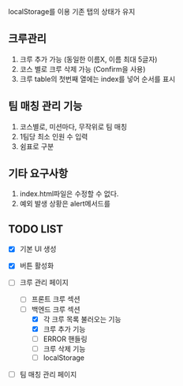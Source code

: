 localStorage를 이용
기존 탭의 상태가 유지

## 크루관리

1. 크루 추가 가능 (동일한 이름X, 이름 최대 5글자)
2. 코스 별로 크루 삭제 가능 (Confirm을 사용)
3. 크루 table의 첫번째 열에는 index를 넣어 순서를 표시

## 팀 매칭 관리 기능

1. 코스별로, 미션마다, 무작위로 팀 매칭
2. 1팀당 최소 인원 수 입력
3. 쉼표로 구분

## 기타 요구사항

1. index.html파일은 수정할 수 없다.
2. 예외 발생 상황은 alert메서드를

## TODO LIST

- [x] 기본 UI 생성
- [x] 버튼 활성화

- [ ] 크루 관리 페이지
  - [ ] 프론트 크루 섹션
  - [ ] 백엔드 크루 섹션
    - [x] 각 크루 목록 불러오는 기능
    - [x] 크루 추가 기능
    - [ ] ERROR 핸들링
    - [ ] 크루 삭제 기능
    - [ ] localStorage
- [ ] 팀 매칭 관리 페이지
